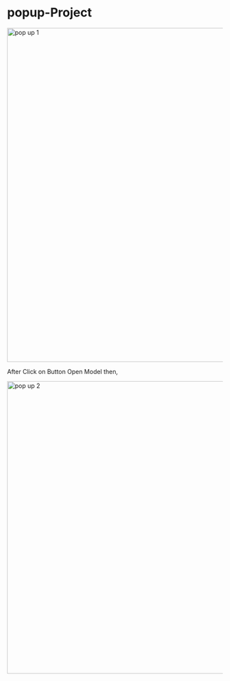 # popup-Project
<img width="780" alt="pop up 1" src="https://github.com/AmreshKumar18/popup-Project/assets/96064040/2a8e4757-756c-4b7d-9811-990ac0ef6a05">

After Click on Button Open Model then,

<img width="683" alt="pop up 2" src="https://github.com/AmreshKumar18/popup-Project/assets/96064040/12ff5178-3552-4128-b6c2-cdcc9d6b4ab8">
